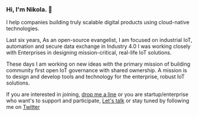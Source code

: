 ### Hi, I'm Nikola. 👋

I help companies building truly scalable digital products using cloud-native technologies.

Last six years, As an open-source evangelist, I am focused on industrial IoT, automation and secure data exchange in Industry 4.0
I was working closely with Enterprises in designing mission-critical, real-life IoT solutions.

These days I am working on new ideas with the primary mission of building community first open IoT governance with shared ownership. A mission is to design and develop tools and technology for the enterprise, robust IoT solutions.

If you are interested in joining, [drop me a line](mailto:n.marcetic86@gmail.com) or you are startup/enterprise who want's to support and participate, [Let's talk](https://calendly.com/nmarcetic/iot-synergy) or stay tuned by following me on [Twitter](https://twitter.com/n_marcetic)
<!--
**nmarcetic/nmarcetic** is a ✨ _special_ ✨ repository because its `README.md` (this file) appears on your GitHub profile.

Here are some ideas to get you started:

- 🔭 I’m currently working on ...
- 🌱 I’m currently learning ...
- 👯 I’m looking to collaborate on ...
- 🤔 I’m looking for help with ...
- 💬 Ask me about ...
- 📫 How to reach me: ...
- 😄 Pronouns: ...
- ⚡ Fun fact: ...
-->
